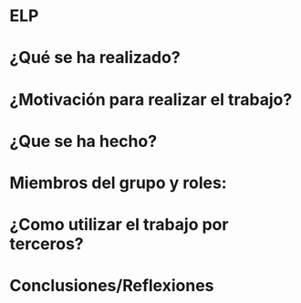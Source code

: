 # ELP

# ¿Qué se ha realizado?


# ¿Motivación para realizar el trabajo?


# ¿Que se ha hecho?


# Miembros del grupo y roles:



# ¿Como utilizar el trabajo por terceros?



# Conclusiones/Reflexiones


